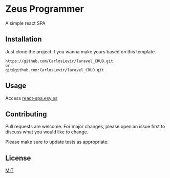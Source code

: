 # Zeus Programmer

A simple react SPA

## Installation

Just clone the project if you wanna make yours based on this template.

```
https://github.com/CarlosLevir/laravel_CRUD.git
or
git@github.com:CarlosLevir/laravel_CRUD.git
```

## Usage

Access [react-spa.esy.es](http://react-spa.esy.es)

## Contributing
Pull requests are welcome. For major changes, please open an issue first to discuss what you would like to change.

Please make sure to update tests as appropriate.

## License
[MIT](https://choosealicense.com/licenses/mit/)
